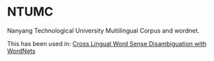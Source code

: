 # NTUMC
Nanyang Technological University Multilingual Corpus and wordnet.

This has been used in:
[Cross Lingual Word Sense Disambiguation with WordNets](https://github.com/jusing-es/clwsd)

